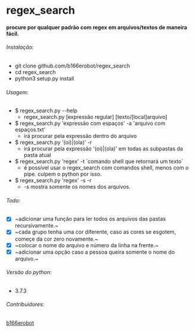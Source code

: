# regex_search

#### procure por qualquer padrão com regex em arquivos/textos de maneira fácil.

###### Instalação:
  * git clone github.com/b166erobot/regex_search
  * cd regex_search
  * python3 setup.py install

###### Usagem:

  * $ regex_search.py --help
      * regex_search.py [expressão regular] [texto/[local]arquivo]
  * $ regex_search.py 'expressão com espaços' -a 'arquivo com espaços.txt'
      * irá procurar pela expressão dentro do arquivo
  * $ regex_search.py '(oi)|(ola)' -r
      * irá procurar pela expressão '(oi)|(ola)' em todas as subpastas da pasta atual
  * $ regex_search.py 'regex' -t \`comando shell que retornará um texto\`
      * é possível usar o regex_search com comandos shell, menos com o pipe. culpem o python por isso.
  * $ regex_search.py 'regex' -s -r
      * -s mostra somente os nomes dos arquivos.

###### Todo:
  - [x] ~adicionar uma função para ler todos os arquivos das pastas recursivamente.~
  - [x] ~cada grupo tenha uma cor diferente, caso as cores se esgotem, começe da cor zero novamente.~
  - [x] ~colocar o nome do arquivo e número da linha na frente.~
  - [x] ~adicionar uma opção caso a pessoa queira somente o nome do arquivo.~

###### Versão do python:

  * 3.7.3

###### Contribuidores:

  [b166erobot](http://github.com/b166erobot)

